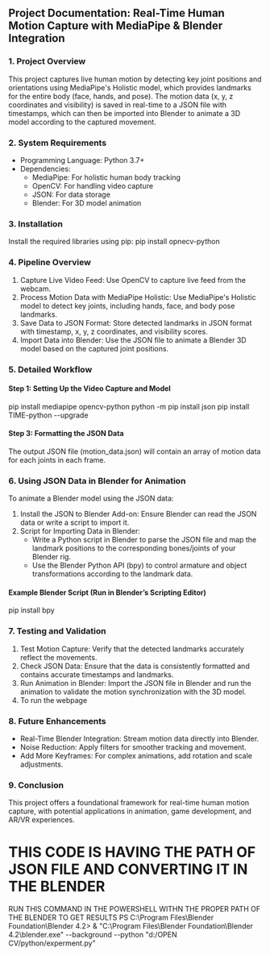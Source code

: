 ## Project Documentation: Real-Time Human Motion Capture with MediaPipe & Blender Integration

### 1. Project Overview

This project captures live human motion by detecting key joint positions and orientations using MediaPipe's Holistic model, which provides landmarks for the entire body (face, hands, and pose). The motion data (x, y, z coordinates and visibility) is saved in real-time to a JSON file with timestamps, which can then be imported into Blender to animate a 3D model according to the captured movement.

### 2. System Requirements

- Programming Language: Python 3.7+
- Dependencies:
  - MediaPipe: For holistic human body tracking
  - OpenCV: For handling video capture
  - JSON: For data storage
  - Blender: For 3D model animation

### 3. Installation

Install the required libraries using pip:
pip install opnecv-python

### 4. Pipeline Overview

1. Capture Live Video Feed: Use OpenCV to capture live feed from the webcam.
2. Process Motion Data with MediaPipe Holistic: Use MediaPipe's Holistic model to detect key joints, including hands, face, and body pose landmarks.
3. Save Data to JSON Format: Store detected landmarks in JSON format with timestamp, x, y, z coordinates, and visibility scores.
4. Import Data into Blender: Use the JSON file to animate a Blender 3D model based on the captured joint positions.

### 5. Detailed Workflow

#### Step 1: Setting Up the Video Capture and Model
pip install mediapipe opencv-python
python -m pip install json
pip install TIME-python --upgrade

#### Step 3: Formatting the JSON Data
The output JSON file (motion_data.json) will contain an array of motion data for each joints in each frame.

### 6. Using JSON Data in Blender for Animation

To animate a Blender model using the JSON data:

1. Install the JSON to Blender Add-on: Ensure Blender can read the JSON data or write a script to import it.
2. Script for Importing Data in Blender:
   - Write a Python script in Blender to parse the JSON file and map the landmark positions to the corresponding bones/joints of your Blender rig.
   - Use the Blender Python API (bpy) to control armature and object transformations according to the landmark data.

#### Example Blender Script (Run in Blender’s Scripting Editor)
pip install bpy
### 7. Testing and Validation

1. Test Motion Capture: Verify that the detected landmarks accurately reflect the movements.
2. Check JSON Data: Ensure that the data is consistently formatted and contains accurate timestamps and landmarks.
3. Run Animation in Blender: Import the JSON file in Blender and run the animation to validate the motion synchronization with the 3D model.
4. To run the webpage 

### 8. Future Enhancements

- Real-Time Blender Integration: Stream motion data directly into Blender.
- Noise Reduction: Apply filters for smoother tracking and movement.
- Add More Keyframes: For complex animations, add rotation and scale adjustments.

### 9. Conclusion

This project offers a foundational framework for real-time human motion capture, with potential applications in animation, game development, and AR/VR experiences.


# THIS CODE IS HAVING THE PATH OF JSON FILE AND CONVERTING IT IN THE BLENDER

RUN THIS COMMAND IN THE POWERSHELL WITHN THE PROPER PATH OF THE BLENDER TO GET RESULTS
PS C:\Program Files\Blender Foundation\Blender 4.2> & "C:\Program Files\Blender Foundation\Blender 4.2\blender.exe" --background --python "d:/OPEN CV/python/experment.py"
